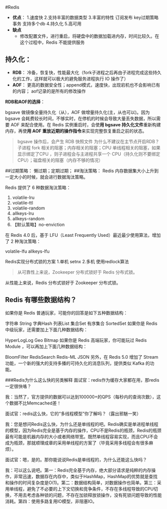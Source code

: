 #Redis
- **优点**：
1.速度快
2.支持丰富的数据类型
3.丰富的特性
订阅发布
key过期策略
事务
支持多个db
4.持久化
5.高可用
- **缺点** 
	- 修改配置文件，进行重启，将硬盘中的数据加载进内存，时间比较久。在这个过程中，Redis 不能提供服务
## 持久化：
- **RDB**：
冷备，恢复快，性能最大化（fork子进程之后再由子进程完成这些持久化的工作，这样就可以极大的避免服务进程执行 IO 操作了）
- **AOF**：
更高的数据安全性；append模式，速度快，出现宕机也不会影响已有的内容；
aof记录的是所有的修改操作

**RDB和AOF的选择**：

bgsave 做镜像全量持久化（从），AOF 做增量持久化(主，从也可以)。因为 bgsave 会耗费较长时间，不够实时，在停机的时候会导致大量丢失数据，所以需要 AOF 来配合使用。在 Redis 实例重启时，会使**用 bgsave 持久化文件**重新构建内存，再使**用 AOF 重放近期的操作指令**来实现完整恢复重启之前的状态。

> bgsave 操作后，会产生 RDB 快照文件
> 为什么不建议在主节点开启RDB？
> 子进程 fork 相关的阻塞；内存相关的阻塞；CPU 单线程相关的阻塞，如果显示绑定了CPU ，则子进程会与主进程共享一个 CPU（持久化则不要绑定CPU）；磁盘相关的阻塞（内存不够的情况）

##过期策略：
懒过期；定期过期；
##淘汰策略：
Redis 内存数据集大小上升到一定大小的时候，就会进行数据淘汰策略。

Redis 提供了 6 种数据淘汰策略：

1. volatile-lru
1. volatile-ttl
1. volatile-random
1. allkeys-lru
1. allkeys-random
1. 【默认策略】no-enviction

在 Redis 4.0 后，基于 LFU（Least Frequently Used）最近最少使用算法，增加了 2 种淘汰策略：

volatile-lfu
allkeys-lfu


Redis实现分布式锁的方案
1.单机 setnx
2.多机 使用redlock算法

>从可靠性上来说，Zookeeper 分布式锁好于 Redis 分布式锁。
>
从性能上来说，Redis 分布式锁好于 Zookeeper 分布式锁。











## Redis 有哪些数据结构？

如果你是 Redis 普通玩家，可能你的回答是如下五种数据结构：

字符串 String
字典Hash
列表List
集合Set
有序集合 SortedSet
如果你是 Redis 中级玩家，还需要加上下面几种数据结构：

HyperLogLog
Geo
Bitmap
如果你是 Redis 高端玩家，你可能玩过 Redis Module ，可以再加上下面几种数据结构：

BloomFilter
RedisSearch
Redis-ML
JSON
另外，在 Redis 5.0 增加了 Stream 功能，一个新的强大的支持多播的可持久化的消息队列，提供类似 Kafka 的功能。

###Redis为什么这么快的另类解释
面试官：redis作为缓存大家都在用，那redis一定很快咯？


我：当然了，官方提供的数据可以达到100000+的QPS（每秒内的查询次数），这个数据不比Memcached差！


面试官：redis这么快，它的“多线程模型”你了解吗？（露出邪魅一笑）


我：您是想问Redis这么快，为什么还是单线程的吧。Redis确实是单进程单线程的模型，因为Redis完全是基于内存的操作，CPU不是Redis的瓶颈，Redis的瓶颈最有可能是机器内存的大小或者网络带宽。既然单线程容易实现，而且CPU不会成为瓶颈，那就顺理成章的采用单线程的方案了（毕竟采用多线程会有很多麻烦）。


面试官：嗯，是的。那你能说说Redis是单线程的，为什么还能这么快吗？


我：可以这么说吧。第一：Redis完全基于内存，绝大部分请求是纯粹的内存操作，非常迅速，数据存在内存中，类似于HashMap，HashMap的优势就是查找和操作的时间复杂度是O(1)。第二：数据结构简单，对数据操作也简单。第三：采用单线程，避免了不必要的上下文切换和竞争条件，不存在多线程导致的CPU切换，不用去考虑各种锁的问题，不存在加锁释放锁操作，没有死锁问题导致的性能消耗。第四：使用多路复用IO模型，非阻塞IO。

